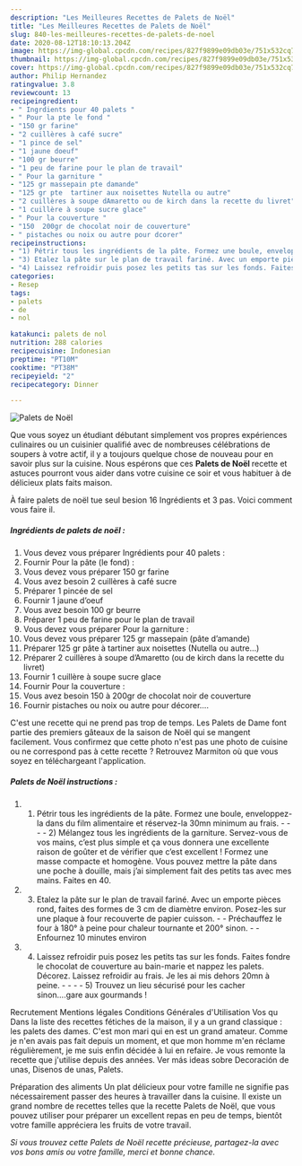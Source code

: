 ```yaml
---
description: "Les Meilleures Recettes de Palets de Noël"
title: "Les Meilleures Recettes de Palets de Noël"
slug: 840-les-meilleures-recettes-de-palets-de-noel
date: 2020-08-12T18:10:13.204Z
image: https://img-global.cpcdn.com/recipes/827f9899e09db03e/751x532cq70/palets-de-noel-photo-principale-de-la-recette.jpg
thumbnail: https://img-global.cpcdn.com/recipes/827f9899e09db03e/751x532cq70/palets-de-noel-photo-principale-de-la-recette.jpg
cover: https://img-global.cpcdn.com/recipes/827f9899e09db03e/751x532cq70/palets-de-noel-photo-principale-de-la-recette.jpg
author: Philip Hernandez
ratingvalue: 3.8
reviewcount: 13
recipeingredient:
- " Ingrdients pour 40 palets "
- " Pour la pte le fond "
- "150 gr farine"
- "2 cuillères à café sucre"
- "1 pince de sel"
- "1 jaune doeuf"
- "100 gr beurre"
- "1 peu de farine pour le plan de travail"
- " Pour la garniture "
- "125 gr massepain pte damande"
- "125 gr pte  tartiner aux noisettes Nutella ou autre"
- "2 cuillères à soupe dAmaretto ou de kirch dans la recette du livret"
- "1 cuillère à soupe sucre glace"
- " Pour la couverture "
- "150  200gr de chocolat noir de couverture"
- " pistaches ou noix ou autre pour dcorer"
recipeinstructions:
- "1) Pétrir tous les ingrédients de la pâte. Formez une boule, enveloppez-la dans du film alimentaire et réservez-la 30mn minimum au frais.     2) Mélangez tous les ingrédients de la garniture. Servez-vous de vos mains, c’est plus simple et ça vous donnera une excellente raison de goûter et de vérifier que c’est excellent ! Formez une masse compacte et homogène. Vous pouvez mettre la pâte dans une poche à douille, mais j’ai simplement fait des petits tas avec mes mains. Faites en 40."
- "3) Etalez la pâte sur le plan de travail fariné. Avec un emporte pièces rond, faites des formes de 3 cm de diamètre environ. Posez-les sur une plaque à four recouverte de papier cuisson.  Préchauffez le four à 180° à peine pour chaleur tournante et 200° sinon.  Enfournez 10 minutes environ"
- "4) Laissez refroidir puis posez les petits tas sur les fonds. Faites fondre le chocolat de couverture au bain-marie et nappez les palets. Décorez. Laissez refroidir au frais. Je les ai mis dehors 20mn à peine.     5) Trouvez un lieu sécurisé pour les cacher sinon….gare aux gourmands !"
categories:
- Resep
tags:
- palets
- de
- nol

katakunci: palets de nol 
nutrition: 288 calories
recipecuisine: Indonesian
preptime: "PT10M"
cooktime: "PT38M"
recipeyield: "2"
recipecategory: Dinner

---
```



![Palets de Noël](https://img-global.cpcdn.com/recipes/827f9899e09db03e/751x532cq70/palets-de-noel-photo-principale-de-la-recette.jpg)

Que vous soyez un étudiant débutant simplement vos propres expériences culinaires ou un cuisinier qualifié avec de nombreuses célébrations de soupers à votre actif, il y a toujours quelque chose de nouveau pour en savoir plus sur la cuisine. Nous espérons que ces <strong> Palets de Noël </strong> recette et astuces pourront vous aider dans votre cuisine ce soir et vous habituer à de délicieux plats faits maison.

<!--inarticleads1-->

À faire palets de noël tue seul besion 16 Ingrédients et 3 pas. Voici comment vous faire il.

##### Ingrédients de palets de noël :

1. Vous devez vous préparer  Ingrédients pour 40 palets :
1. Fournir  Pour la pâte (le fond) :
1. Vous devez vous préparer 150 gr farine
1. Vous avez besoin 2 cuillères à café sucre
1. Préparer 1 pincée de sel
1. Fournir 1 jaune d’oeuf
1. Vous avez besoin 100 gr beurre
1. Préparer 1 peu de farine pour le plan de travail
1. Vous devez vous préparer  Pour la garniture :
1. Vous devez vous préparer 125 gr massepain (pâte d’amande)
1. Préparer 125 gr pâte à tartiner aux noisettes (Nutella ou autre…)
1. Préparer 2 cuillères à soupe d’Amaretto (ou de kirch dans la recette du livret)
1. Fournir 1 cuillère à soupe sucre glace
1. Fournir  Pour la couverture :
1. Vous avez besoin 150 à 200gr de chocolat noir de couverture
1. Fournir  pistaches ou noix ou autre pour décorer….


C&#39;est une recette qui ne prend pas trop de temps. Les Palets de Dame font partie des premiers gâteaux de la saison de Noël qui se mangent facilement. Vous confirmez que cette photo n&#39;est pas une photo de cuisine ou ne correspond pas à cette recette ? Retrouvez Marmiton où que vous soyez en téléchargeant l&#39;application. 

<!--inarticleads2-->

##### Palets de Noël instructions :

1. 1) Pétrir tous les ingrédients de la pâte. Formez une boule, enveloppez-la dans du film alimentaire et réservez-la 30mn minimum au frais. -  -   -  - 2) Mélangez tous les ingrédients de la garniture. Servez-vous de vos mains, c’est plus simple et ça vous donnera une excellente raison de goûter et de vérifier que c’est excellent ! Formez une masse compacte et homogène. Vous pouvez mettre la pâte dans une poche à douille, mais j’ai simplement fait des petits tas avec mes mains. Faites en 40.
1. 3) Etalez la pâte sur le plan de travail fariné. Avec un emporte pièces rond, faites des formes de 3 cm de diamètre environ. Posez-les sur une plaque à four recouverte de papier cuisson. -  - Préchauffez le four à 180° à peine pour chaleur tournante et 200° sinon. -  - Enfournez 10 minutes environ
1. 4) Laissez refroidir puis posez les petits tas sur les fonds. Faites fondre le chocolat de couverture au bain-marie et nappez les palets. Décorez. Laissez refroidir au frais. Je les ai mis dehors 20mn à peine. -  -   -  - 5) Trouvez un lieu sécurisé pour les cacher sinon….gare aux gourmands !


Recrutement Mentions légales Conditions Générales d&#39;Utilisation Vos qu Dans la liste des recettes fétiches de la maison, il y a un grand classique : les palets des dames. C&#39;est mon mari qui en est un grand amateur. Comme je n&#39;en avais pas fait depuis un moment, et que mon homme m&#39;en réclame régulièrement, je me suis enfin décidée à lui en refaire. Je vous remonte la recette que j&#39;utilise depuis des années. Ver más ideas sobre Decoración de unas, Disenos de unas, Palets. 

<!--inarticleads1-->

<p>
Préparation des aliments Un plat délicieux pour votre famille ne signifie pas nécessairement passer des heures à travailler dans la cuisine. Il existe un grand nombre de recettes telles que la recette Palets de Noël, que vous pouvez utiliser pour préparer un excellent repas en peu de temps, bientôt votre famille appréciera les fruits de votre travail.
</p>

<p>
<i>Si vous trouvez cette Palets de Noël recette précieuse, partagez-la avec vos bons amis ou votre famille, merci et bonne chance.</i>
</p>
